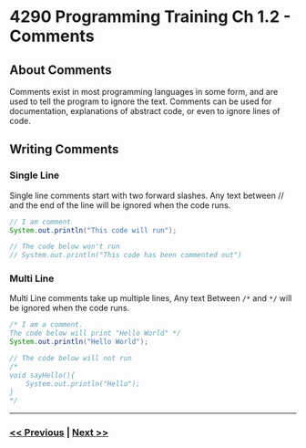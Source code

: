 # 4290 Programming Training Ch 1.2 - Comments
## About Comments
Comments exist in most programming languages in some form, and are used to tell the program to ignore the text. Comments can be used for documentation, explanations of abstract code, or even to ignore lines of code.

## Writing Comments

### Single Line
Single line comments start with two forward slashes. Any text between // and the end of the line will be ignored when the code runs.

```java
// I am comment
System.out.println("This code will run");

// The code below won't run  
// System.out.println("This code has been commented out")
```

### Multi Line
Multi Line comments take up multiple lines, Any text Between `/*` and `*/` will be ignored when the code runs.

```java
/* I am a comment.
The code below will print "Hello World" */
System.out.println("Hello World");

// The code below will not run
/* 
void sayHello(){
    System.out.println("Hello");
} 
*/
```

---

### [<< Previous](./1_syntax_variables.md) | [Next >>](./3_operators.md)